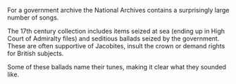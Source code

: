 For a government archive the National Archives contains a surprisingly large number of songs.

The 17th century collection includes items seized at sea (ending up in High Court of Admiralty files) and seditious ballads
seized by the government. These are often supportive of Jacobites, insult the crown or demand rights for British subjects.

Some of these ballads name their tunes, making it clear what they sounded like.
